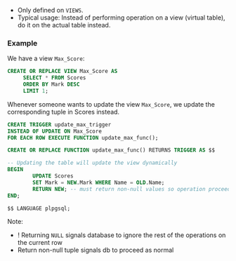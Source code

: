 - Only defined on `VIEWS`.
- Typical usage: Instead of performing operation on a view (virtual table), do it on the actual table instead.

### Example

We have a view `Max_Score`:

```sql
CREATE OR REPLACE VIEW Max_Score AS
     SELECT * FROM Scores 
     ORDER BY Mark DESC 
     LIMIT 1;
```

Whenever someone wants to update the view `Max_Score`, we update the corresponding tuple in Scores instead.

```sql
CREATE TRIGGER update_max_trigger
INSTEAD OF UPDATE ON Max_Score
FOR EACH ROW EXECUTE FUNCTION update_max_func();
```

```sql
CREATE OR REPLACE FUNCTION update_max_func() RETURNS TRIGGER AS $$

-- Updating the table will update the view dynamically
BEGIN
        UPDATE Scores
        SET Mark = NEW.Mark WHERE Name = OLD.Name; 
        RETURN NEW; -- must return non-null values so operation proceeds
END;

$$ LANGUAGE plpgsql;
```

Note:
- ! Returning `NULL` signals database to ignore the rest of the operations on the current row
- Return non-null tuple signals db to proceed as normal